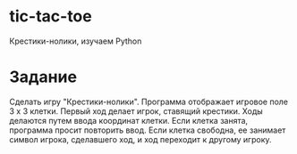 # tic-tac-toe
Крестики-нолики, изучаем Python

# Задание

Сделать игру "Крестики-нолики". Программа отображает игровое поле 
3 х 3 клетки. Первый ход делает игрок, ставящий крестики. Ходы делаются
путем ввода координат клетки. Если клетка занята, программа просит 
повторить ввод. Если клетка свободна, ее занимает символ игрока, 
сделавшего ход, и ход переходит к другому игроку.
